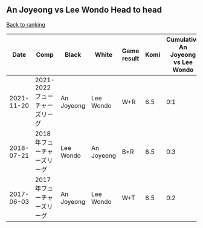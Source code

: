 ## An Joyeong vs Lee Wondo Head to head

[Back to ranking](../../index.md)




| **Date** | **Comp** | **Black** | **White** | **Game result** | **Komi** | **Cumulative An Joyeong vs Lee Wondo** | **An Joyeong streak** | **Lee Wondo streak** | 
| --- | --- | --- | --- | --- | --- | --- | --- | --- |
| 2021-11-20 | 2021-2022フューチャーズリーグ | An Joyeong | Lee Wondo | W+R | 6.5 | 0:1 | 0 | 1 | 
| 2018-07-21 | 2018年フューチャーズリーグ | Lee Wondo | An Joyeong | B+R | 6.5 | 0:3 | 0 | 3 | 
| 2017-06-03 | 2017年フューチャーズリーグ | An Joyeong | Lee Wondo | W+T | 6.5 | 0:2 | 0 | 2 |




